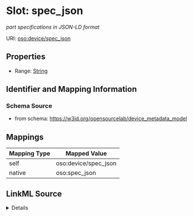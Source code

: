 

# Slot: spec_json


_part specifications in JSON-LD format_





URI: [oso:device/spec_json](http://w3id.org/oso/device/spec_json)



<!-- no inheritance hierarchy -->








## Properties

* Range: [String](String.md)





## Identifier and Mapping Information







### Schema Source


* from schema: https://w3id.org/opensourcelab/device_metadata_model




## Mappings

| Mapping Type | Mapped Value |
| ---  | ---  |
| self | oso:device/spec_json |
| native | oso:spec_json |




## LinkML Source

<details>
```yaml
name: spec_json
description: part specifications in JSON-LD format
from_schema: https://w3id.org/opensourcelab/device_metadata_model
rank: 1000
slot_uri: oso:device/spec_json
alias: spec_json
range: string
required: false

```
</details>